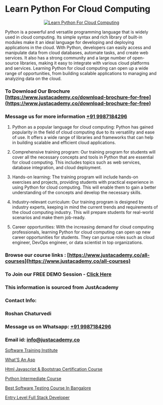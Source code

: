 # Learn Python For Cloud Computing

<p align="center">
  <a href="https://justacademy.co/all-courses">
    <img src="https://i.ibb.co/FJQ9DDy/cloud-computing.webp" alt="Learn Python For Cloud Computing">
  </a>
</p>


Python is a powerful and versatile programming language that is widely used in cloud computing. Its simple syntax and rich library of built-in modules make it an ideal language for developing and deploying applications in the cloud. With Python, developers can easily access and manipulate data from cloud databases, automate tasks, and create web services. It also has a strong community and a large number of open-source libraries, making it easy to integrate with various cloud platforms and services. Learning Python for cloud computing can open up a wide range of opportunities, from building scalable applications to managing and analyzing data on the cloud.
### To Download Our Brochure [https://www.justacademy.co/download-brochure-for-free](https://www.justacademy.co/download-brochure-for-free)
### Message us for more information [+91 9987184296](https://api.whatsapp.com/send?phone=919987184296)
1) Python as a popular language for cloud computing: Python has gained popularity in the field of cloud computing due to its versatility and ease of use. It offers a wide range of libraries and frameworks that can help in building scalable and efficient cloud applications.

2) Comprehensive training program: Our training program for students will cover all the necessary concepts and tools in Python that are essential for cloud computing. This includes topics such as web services, database integration, and cloud deployment.

3) Hands-on learning: The training program will include hands-on exercises and projects, providing students with practical experience in using Python for cloud computing. This will enable them to gain a better understanding of the concepts and develop the necessary skills.

4) Industry-relevant curriculum: Our training program is designed by industry experts, keeping in mind the current trends and requirements of the cloud computing industry. This will prepare students for real-world scenarios and make them job-ready.

5) Career opportunities: With the increasing demand for cloud computing professionals, learning Python for cloud computing can open up new career opportunities for students. They can pursue roles such as cloud engineer, DevOps engineer, or data scientist in top organizations.

### Browse our course links : [https://www.justacademy.co/all-courses](https://www.justacademy.co/all-courses) 
### To Join our FREE DEMO Session - [Click Here](https://www.justacademy.co/register-for-course-demo)


### This information is sourced from JustAcademy
### Contact Info:
### Roshan Chaturvedi
### Message us on Whatsapp: [+91 9987184296](https://api.whatsapp.com/send?phone=919987184296)
### Email id: [info@justacademy.co](mailto:info@justacademy.co)
                
[Software Training Institute](https://www.linkedin.com/pulse/software-training-institute-justacademy-kolkata-8fjrc?trackingId=leaM%2Bzb65crW6bUxxWNUmg%3D%3D&lipi=urn%3Ali%3Apage%3Ad_flagship3_company_admin%3BiAa60KZ1TYi9BxLlFQwGgg%3D%3D)

[What'S An Asp](https://www.linkedin.com/pulse/whats-asp-software-training-mountain-view-mebwe?trackingId=KaIHaIqyihgcRq52jWRMDQ%3D%3D&lipi=urn%3Ali%3Apage%3Ad_flagship3_company_admin%3BmPS%2BIVBvQs6ee2jjU4LMiw%3D%3D)

[Html Javascript & Bootstrap Certification Course](https://medium.com/@mahi3106/html-javascript-bootstrap-certification-course-37340714f7a7)

[Python Intermediate Course](https://medium.com/@abhidnya.1068/python-intermediate-course-508068807098)

[Best Software Testing Course In Bangalore](https://justacademyin.github.io/justacademy/best-software-testing-course-in-bangalore)

[Entry Level Full Stack Developer](https://justacademyin.github.io/Articles/Entry-Level-Full-Stack-Developer)

